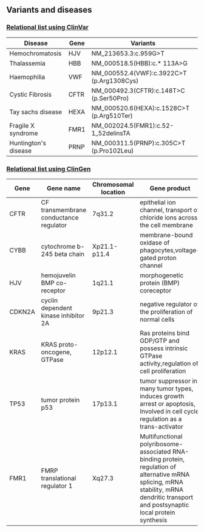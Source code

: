 ## Variants and diseases

### [Relational list using ClinVar](https://www.ncbi.nlm.nih.gov/clinvar/)

|Disease|Gene|Variants|
|-------|----|--------|
|Hemochromatosis|HJV|NM_213653.3:c.959G>T|
|Thalassemia|HBB|NM_000518.5(HBB):c.* 113A>G|
|Haemophilia|VWF|NM_000552.4(VWF):c.3922C>T (p.Arg1308Cys)|
|Cystic Fibrosis|CFTR|NM_000492.3(CFTR):c.148T>C (p.Ser50Pro)|
|Tay sachs disease|HEXA|NM_000520.6(HEXA):c.1528C>T (p.Arg510Ter)|
|Fragile X syndrome|FMR1|NM_002024.5(FMR1):c.52-1_52delinsTA|
|Huntington's disease|PRNP|NM_000311.5(PRNP):c.305C>T (p.Pro102Leu)|


### [Relational list using ClinGen](https://clinicalgenome.org/)
|Gene|Gene name|Chromosomal location|Gene product|Disease|
|----|---------|--------------------|------------|-------|
|CFTR|CF transmembrane conductance regulator|7q31.2|epithelial ion channel, transport of chloride ions across the cell membrane|Cystic fibrosis|
|CYBB|cytochrome b-245 beta chain|Xp21.1-p11.4|membrane-bound oxidase of phagocytes,voltage-gated proton channel|Chronic Granulomatous disease|
|HJV|hemojuvelin BMP co-receptor|1q21.1|morphogenetic protein (BMP) coreceptor|Hemachromatosis Type 2A|
|CDKN2A|cyclin dependent kinase inhibitor 2A|9p21.3|negative regulator of the proliferation of normal cells|melanoma-pancreatic cancer syndrome|
|KRAS|KRAS proto-oncogene, GTPase|12p12.1|Ras proteins bind GDP/GTP and possess intrinsic GTPase activity,regulation of cell proliferation|Noonan syndrome|
|TP53|tumor protein p53|17p13.1|tumor suppressor in many tumor types, induces growth arrest or apoptosis, Involved in cell cycle regulation as a trans-activator|Li-Fraumeni syndrome 1|
|FMR1|FMRP translational regulator 1|Xq27.3|Multifunctional polyribosome-associated RNA-binding protein, regulation of alternative mRNA splicing, mRNA stability, mRNA dendritic transport and postsynaptic local protein synthesis|Fragile X syndrome|
